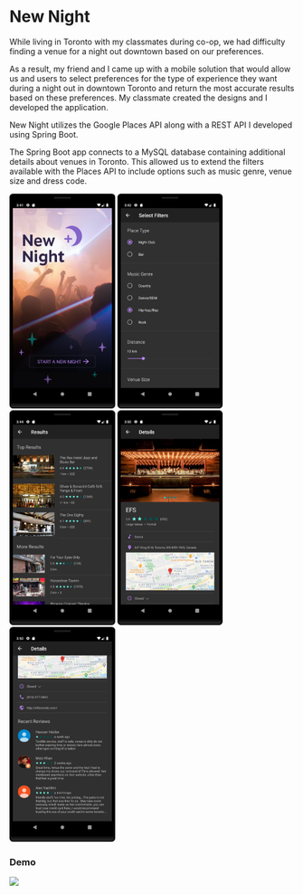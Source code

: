 # New Night

While living in Toronto with my classmates during co-op, we had difficulty finding a venue for a night out downtown based on our preferences.

As a result, my friend and I came up with a mobile solution that would allow us and users to select preferences for the type of experience they want during a night out in downtown Toronto and return the most accurate results based on these preferences. My classmate created the designs and I developed the application.

New Night utilizes the Google Places API along with a REST API I developed using Spring Boot. 

The Spring Boot app connects to a MySQL database containing additional details about venues in Toronto.
This allowed us to extend the filters available with the Places API to include options such as music genre, venue size and dress code.

<p align="left">
  <img src="https://github.com/haydnwiese/Personal-Website/blob/master/src/resources/projects/new_night/newNightWelcome.png" height="380">
  <img src="https://github.com/haydnwiese/Personal-Website/blob/master/src/resources/projects/new_night/newNightFilters1.png" height="380">
  <img src="https://github.com/haydnwiese/Personal-Website/blob/master/src/resources/projects/new_night/newNightResults.png" height="380">
  <img src="https://github.com/haydnwiese/Personal-Website/blob/master/src/resources/projects/new_night/newNightDetails1.png" height="380">
  <img src="https://github.com/haydnwiese/Personal-Website/blob/master/src/resources/projects/new_night/newNightDetails2.png" height="380">
</p>

<h3>Demo</h3>
<img src="https://github.com/haydnwiese/Personal-Website/blob/master/src/resources/projects/new_night/demo.gif" height="500">
